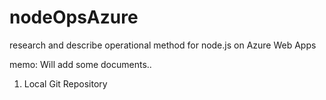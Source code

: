 # nodeOpsAzure
research and describe operational method for node.js on Azure Web Apps

memo: Will add some documents..
1. Local Git Repository
